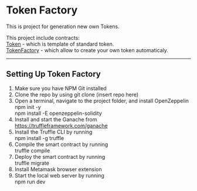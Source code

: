 **Token Factory**
=====================
This is project for generation new own Tokens.  
  
This project include contracts:  
[Token](https://github.com/KenjuDari/Token-Factory/blob/master/contracts/Token.sol) - which is template of standard token.  
[TokenFactory](https://github.com/KenjuDari/Token-Factory/blob/master/contracts/TokenFactory.sol) - which allow to create your own token automaticaly.  
***
Setting Up Token Factory  
-----------------------------------
1. Make sure you have NPM Git installed  
2. Clone the repo by using git clone (insert repo here)  
3. Open a terminal, navigate to the project folder, and install OpenZeppelin  
	   npm init -y  
	   npm install -E openzeppelin-solidity  
4. Install and start the Ganache from https://truffleframework.com/ganache  
5. Install the Truffle CLI by running  
	   npm install -g truffle  
6. Compile the smart contract by running  
	   truffle compile  
7. Deploy the smart contract by running  
	   truffle migrate  
8. Install Metamask browser extension  
9. Start the local web server by running  
	   npm run dev  
  